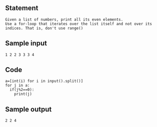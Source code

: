## Statement
```
Given a list of numbers, print all its even elements. 
Use a for-loop that iterates over the list itself and not over its indices. That is, don't use range()
```
## Sample input
```
1 2 2 3 3 3 4
```
## Code
```
a=[int(i) for i in input().split()]
for j in a:
  if(j%2==0):
    print(j)
```
## Sample output
```
2 2 4
```
